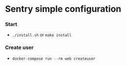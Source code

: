 # Sentry simple configuration

### Start
- ```./install.sh``` or ```make install```

### Create user
- ```docker-compose run --rm web createuser```
